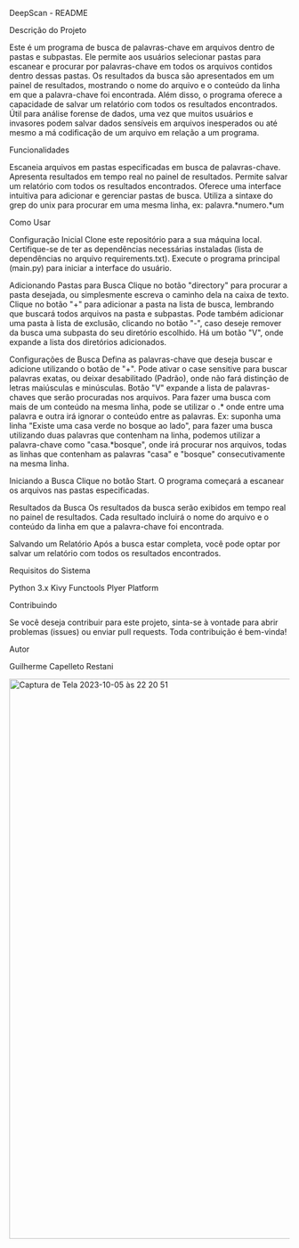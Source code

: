 DeepScan - README

Descrição do Projeto

Este é um programa de busca de palavras-chave em arquivos dentro de pastas e subpastas. Ele permite aos usuários selecionar pastas para escanear e procurar por palavras-chave em todos os arquivos contidos dentro dessas pastas. Os resultados da busca são apresentados em um painel de resultados, mostrando o nome do arquivo e o conteúdo da linha em que a palavra-chave foi encontrada. Além disso, o programa oferece a capacidade de salvar um relatório com todos os resultados encontrados. Útil para análise forense de dados, uma vez que muitos usuários e invasores podem salvar dados sensíveis em arquivos inesperados ou até mesmo a má codificação de um arquivo em relação a um programa. 

Funcionalidades

Escaneia arquivos em pastas especificadas em busca de palavras-chave.
Apresenta resultados em tempo real no painel de resultados.
Permite salvar um relatório com todos os resultados encontrados.
Oferece uma interface intuitiva para adicionar e gerenciar pastas de busca.
Utiliza a sintaxe do grep do unix para procurar em uma mesma linha, ex: palavra.*numero.*um

Como Usar

Configuração Inicial
Clone este repositório para a sua máquina local.
Certifique-se de ter as dependências necessárias instaladas (lista de dependências no arquivo requirements.txt).
Execute o programa principal (main.py) para iniciar a interface do usuário.

Adicionando Pastas para Busca
Clique no botão "directory" para procurar a pasta desejada, ou simplesmente escreva o caminho dela na caixa de texto.
Clique no botão "+" para adicionar a pasta na lista de busca, lembrando que buscará todos arquivos na pasta e subpastas.
Pode também adicionar uma pasta à lista de exclusão, clicando no botão "-", caso deseje remover da busca uma subpasta do seu diretório escolhido.
Há um botão "V", onde expande a lista dos diretórios adicionados.


Configurações de Busca
Defina as palavras-chave que deseja buscar e adicione utilizando o botão de "+".
Pode ativar o case sensitive para buscar palavras exatas, ou deixar desabilitado (Padrão), onde não fará distinção de letras maiúsculas e minúsculas.
Botão "V" expande a lista de palavras-chaves que serão procuradas nos arquivos.
Para fazer uma busca com mais de um conteúdo na mesma linha, pode se utilizar o .* onde entre uma palavra e outra irá ignorar o conteúdo entre as palavras. Ex: suponha uma linha "Existe uma casa verde no bosque ao lado", para fazer uma busca utilizando duas palavras que contenham na linha, podemos utilizar a palavra-chave como "casa.*bosque", onde irá procurar nos arquivos, todas as linhas que contenham as palavras "casa" e "bosque" consecutivamente na mesma linha.

Iniciando a Busca
Clique no botão Start.
O programa começará a escanear os arquivos nas pastas especificadas.

Resultados da Busca
Os resultados da busca serão exibidos em tempo real no painel de resultados.
Cada resultado incluirá o nome do arquivo e o conteúdo da linha em que a palavra-chave foi encontrada.

Salvando um Relatório
Após a busca estar completa, você pode optar por salvar um relatório com todos os resultados encontrados.

Requisitos do Sistema

Python 3.x
Kivy
Functools
Plyer
Platform


Contribuindo

Se você deseja contribuir para este projeto, sinta-se à vontade para abrir problemas (issues) ou enviar pull requests. Toda contribuição é bem-vinda!

Autor

Guilherme Capelleto Restani

<img width="1005" alt="Captura de Tela 2023-10-05 às 22 20 51" src="https://github.com/guicapelleto/DeepScan/assets/125845072/d69b7831-88e0-4869-a6a6-7934355842a7">

